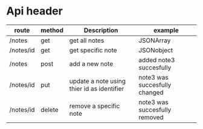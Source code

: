 <h1> Api header </h1>

route | method | Description | example
--- | --- | --- | --- 
/notes | get | get all notes | JSONArray
/notes/id | get | get specific note | JSONobject
/notes | post | add a new note | added note3 succesfully
/notes/id | put | update a note using thier id as identifier | note3 was succesfully changed
/notes/id | delete | remove a specific note | note3 was succesfully removed

